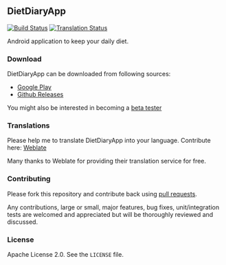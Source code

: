 ## DietDiaryApp
[![Build Status](https://travis-ci.org/canyapan/DietDiaryApp.svg?branch=master)](https://travis-ci.org/canyapan/DietDiaryApp) [![Translation Status](https://hosted.weblate.org/widgets/diet-diary/-/svg-badge.svg)](https://hosted.weblate.org/engage/diet-diary/?utm_source=widget)

Android application to keep your daily diet.


### Download

DietDiaryApp can be downloaded from following sources:

- [Google Play](https://play.google.com/store/apps/details?id=com.canyapan.dietdiaryapp)
- [Github Releases](https://github.com/canyapan/DietDiaryApp/releases)

You might also be interested in becoming a [beta tester](https://play.google.com/apps/testing/com.canyapan.dietdiaryapp)


### Translations

Please help me to translate DietDiaryApp into your language. Contribute here: [Weblate](https://hosted.weblate.org/projects/diet-diary/strings/)

Many thanks to Weblate for providing their translation service for free.


### Contributing

Please fork this repository and contribute back using [pull requests](https://github.com/canyapan/DietDiaryApp/pulls).

Any contributions, large or small, major features, bug fixes, unit/integration tests are welcomed and appreciated
but will be thoroughly reviewed and discussed.


### License
    
Apache License 2.0. See the `LICENSE` file.
